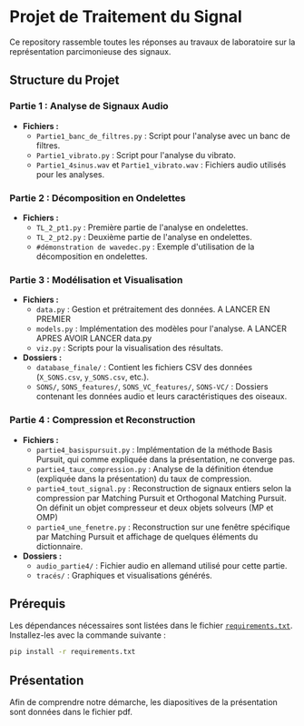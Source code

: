 # Projet de Traitement du Signal

Ce repository rassemble toutes les réponses au travaux de laboratoire sur la représentation parcimonieuse des signaux.

## Structure du Projet

### Partie 1 : Analyse de Signaux Audio
- **Fichiers :**
  - `Partie1_banc_de_filtres.py` : Script pour l'analyse avec un banc de filtres.
  - `Partie1_vibrato.py` : Script pour l'analyse du vibrato.
  - `Partie1_4sinus.wav` et `Partie1_vibrato.wav` : Fichiers audio utilisés pour les analyses.

### Partie 2 : Décomposition en Ondelettes
- **Fichiers :**
  - `TL_2_pt1.py` : Première partie de l'analyse en ondelettes.
  - `TL_2_pt2.py` : Deuxième partie de l'analyse en ondelettes.
  - `#démonstration de wavedec.py` : Exemple d'utilisation de la décomposition en ondelettes.

### Partie 3 : Modélisation et Visualisation
- **Fichiers :**
  - `data.py` : Gestion et prétraitement des données. A LANCER EN PREMIER
  - `models.py` : Implémentation des modèles pour l'analyse. A LANCER APRES AVOIR LANCER data.py
  - `viz.py` : Scripts pour la visualisation des résultats.
- **Dossiers :**
  - `database_finale/` : Contient les fichiers CSV des données (`X_SONS.csv`, `y_SONS.csv`, etc.).
  - `SONS/`, `SONS_features/`, `SONS_VC_features/`, `SONS-VC/` : Dossiers contenant les données audio et leurs caractéristiques des oiseaux.

### Partie 4 : Compression et Reconstruction
- **Fichiers :**
  - `partie4_basispursuit.py` : Implémentation de la méthode Basis Pursuit, qui comme expliquée dans la présentation, ne converge pas.
  - `partie4_taux_compression.py` : Analyse de la définition étendue (expliquée dans la présentation) du taux de compression.
  - `partie4_tout_signal.py` : Reconstruction de signaux entiers selon la compression par Matching Pursuit et Orthogonal Matching Pursuit. On définit un objet compresseur et deux objets solveurs (MP et OMP)
  - `partie4_une_fenetre.py` : Reconstruction sur une fenêtre spécifique par Matching Pursuit et affichage de quelques éléments du dictionnaire.
- **Dossiers :**
  - `audio_partie4/` : Fichier audio en allemand utilisé pour cette partie.
  - `tracés/` : Graphiques et visualisations générés.

## Prérequis

Les dépendances nécessaires sont listées dans le fichier [`requirements.txt`](requirements.txt). Installez-les avec la commande suivante :

```bash
pip install -r requirements.txt
```

## Présentation

Afin de comprendre notre démarche, les diapositives de la présentation sont données dans le fichier pdf.
